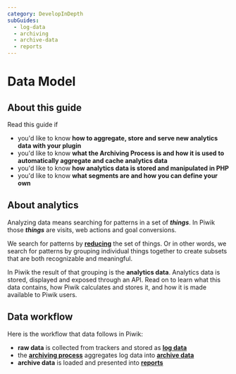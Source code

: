 ```yaml
---
category: DevelopInDepth
subGuides:
  - log-data
  - archiving
  - archive-data
  - reports
---
```

# Data Model

## About this guide

Read this guide if

- you'd like to know **how to aggregate, store and serve new analytics data with your plugin**
- you'd like to know **what the Archiving Process is and how it is used to automatically aggregate and cache analytics data**
- you'd like to know **how analytics data is stored and manipulated in PHP**
- you'd like to know **what segments are and how you can define your own**

## About analytics

Analyzing data means searching for patterns in a set of _**things**_. In Piwik those **_things_** are visits, web actions and goal conversions.

We search for patterns by [**reducing**](http://en.wikipedia.org/wiki/Data_reduction) the set of things. Or in other words, we search for patterns by grouping individual things together to create subsets that are both recognizable and meaningful.

In Piwik the result of that grouping is the **analytics data**. Analytics data is stored, displayed and exposed through an API. Read on to learn what this data contains, how Piwik calculates and stores it, and how it is made available to Piwik users.

## Data workflow

Here is the workflow that data follows in Piwik:

- **raw data** is collected from trackers and stored as [**log data**](/guides/log-data)
- the [**archiving process**](/guides/archiving) aggregates log data into [**archive data**](/guides/archive-data)
- **archive data** is loaded and presented into [**reports**](/guides/reports)
